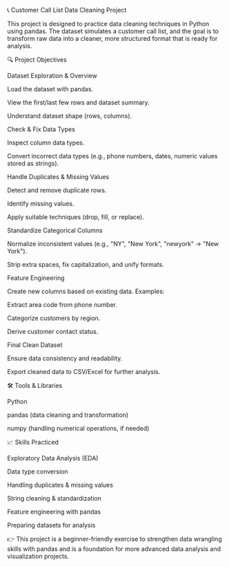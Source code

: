 📞 Customer Call List Data Cleaning Project

This project is designed to practice data cleaning techniques in Python using pandas. The dataset simulates a customer call list, and the goal is to transform raw data into a cleaner, more structured format that is ready for analysis.

🔍 Project Objectives

Dataset Exploration & Overview

Load the dataset with pandas.

View the first/last few rows and dataset summary.

Understand dataset shape (rows, columns).

Check & Fix Data Types

Inspect column data types.

Convert incorrect data types (e.g., phone numbers, dates, numeric values stored as strings).

Handle Duplicates & Missing Values

Detect and remove duplicate rows.

Identify missing values.

Apply suitable techniques (drop, fill, or replace).

Standardize Categorical Columns

Normalize inconsistent values (e.g., "NY", "New York", "newyork" → "New York").

Strip extra spaces, fix capitalization, and unify formats.

Feature Engineering

Create new columns based on existing data. Examples:

Extract area code from phone number.

Categorize customers by region.

Derive customer contact status.

Final Clean Dataset

Ensure data consistency and readability.

Export cleaned data to CSV/Excel for further analysis.

🛠️ Tools & Libraries

Python

pandas (data cleaning and transformation)

numpy (handling numerical operations, if needed)

📈 Skills Practiced

Exploratory Data Analysis (EDA)

Data type conversion

Handling duplicates & missing values

String cleaning & standardization

Feature engineering with pandas

Preparing datasets for analysis

👉 This project is a beginner-friendly exercise to strengthen data wrangling skills with pandas and is a foundation for more advanced data analysis and visualization projects.
